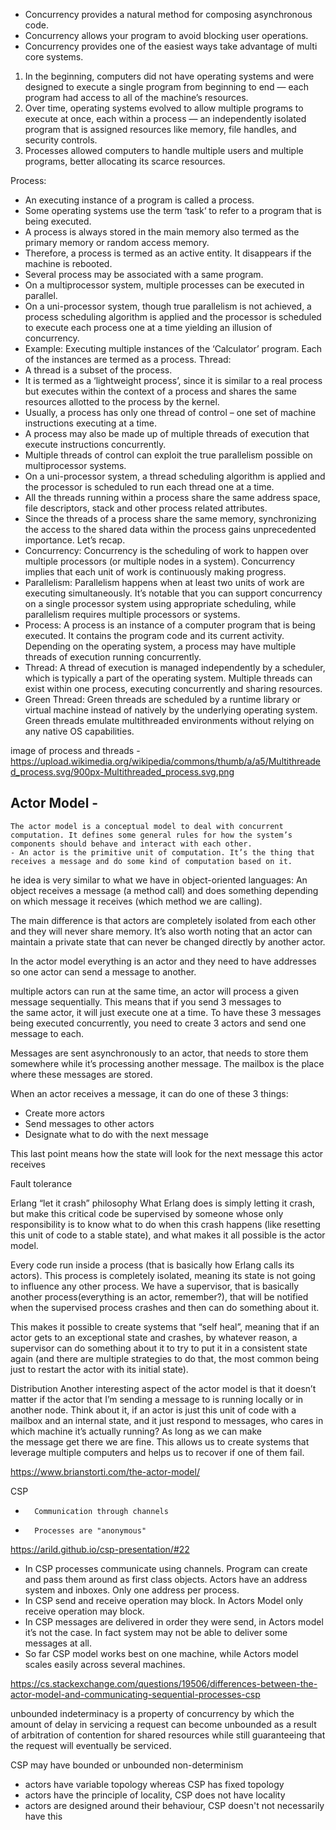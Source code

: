 * Concurrency provides a natural method for composing asynchronous code.
* Concurrency allows your program to avoid blocking user operations.
* Concurrency provides one of the easiest ways take advantage of multi core systems.



1. In the beginning, computers did not have operating systems and were designed to execute a single program from beginning to end — each program had access to all of the machine’s resources.
  2. Over time, operating systems evolved to allow multiple programs to execute at once, each within a process — an independently isolated program that is assigned resources like memory, file handles, and security controls. 
3. Processes allowed computers to handle multiple users and multiple programs, better allocating its scarce resources.


Process:
* An executing instance of a program is called a process.
* Some operating systems use the term ‘task‘ to refer to a program that is being executed.
* A process is always stored in the main memory also termed as the primary memory or random access memory.
* Therefore, a process is termed as an active entity. It disappears if the machine is rebooted.
* Several process may be associated with a same program.
* On a multiprocessor system, multiple processes can be executed in parallel.
* On a uni-processor system, though true parallelism is not achieved, a process scheduling algorithm is applied and the processor is scheduled to execute each process one at a time yielding an illusion of concurrency.
* Example: Executing multiple instances of the ‘Calculator’ program. Each of the instances are termed as a process.
Thread:
* A thread is a subset of the process.
* It is termed as a ‘lightweight process’, since it is similar to a real process but executes within the context of a process and shares the same resources allotted to the process by the kernel.
* Usually, a process has only one thread of control – one set of machine instructions executing at a time.
* A process may also be made up of multiple threads of execution that execute instructions concurrently.
* Multiple threads of control can exploit the true parallelism possible on multiprocessor systems.
* On a uni-processor system, a thread scheduling algorithm is applied and the processor is scheduled to run each thread one at a time.
* All the threads running within a process share the same address space, file descriptors, stack and other process related attributes.
* Since the threads of a process share the same memory, synchronizing the access to the shared data within the process gains unprecedented importance.
Let’s recap.
* Concurrency: Concurrency is the scheduling of work to happen over multiple processors (or multiple nodes in a system). Concurrency implies that each unit of work is continuously making progress.
* Parallelism: Parallelism happens when at least two units of work are executing simultaneously. It’s notable that you can support concurrency on a single processor system using appropriate scheduling, while parallelism requires multiple processors or systems.
* Process: A process is an instance of a computer program that is being executed. It contains the program code and its current activity. Depending on the operating system, a process may have multiple threads of execution running concurrently.
* Thread: A thread of execution is managed independently by a scheduler, which is typically a part of the operating system. Multiple threads can exist within one process, executing concurrently and sharing resources.
* Green Thread: Green threads are scheduled by a runtime library or virtual machine instead of natively by the underlying operating system. Green threads emulate multithreaded environments without relying on any native OS capabilities.



image of process and threads - 	https://upload.wikimedia.org/wikipedia/commons/thumb/a/a5/Multithreaded_process.svg/900px-Multithreaded_process.svg.png



Actor Model -
  -
	The actor model is a conceptual model to deal with concurrent computation. It defines some general rules for how the system’s components should behave and interact with each other.
	- An actor is the primitive unit of computation. It’s the thing that receives a message and do some kind of computation based on it.

he idea is very similar to what we have in object-oriented languages: An object receives a message (a method call) and does something depending on which message it receives (which method we are calling).

The main difference is that actors are completely isolated from each other and they will never share memory. It’s also worth noting that an actor can maintain a private state that can never be changed directly by another actor.

In the actor model everything is an actor and they need to have addresses so one actor can send a message to another.

multiple actors can run at the same time, an actor will process a given message sequentially. This means that if you send 3 messages to the same actor, it will just execute one at a time. To have these 3 messages being executed concurrently, you need to create 3 actors and send one message to each.

Messages are sent asynchronously to an actor, that needs to store them somewhere while it’s processing another message. The mailbox is the place where these messages are stored.


When an actor receives a message, it can do one of these 3 things:
* Create more actors
* Send messages to other actors
* Designate what to do with the next message

This last point means how the state will look for the next message this actor receives



Fault tolerance

Erlang “let it crash” philosophy
What Erlang does is simply letting it crash, but make this critical code be supervised by someone whose only responsibility is to know what to do when this crash happens (like resetting this unit of code to a stable state), and what makes it all possible is the actor model.



Every code run inside a process (that is basically how Erlang calls its actors). This process is completely isolated, meaning its state is not going to influence any other process. We have a supervisor, that is basically another process(everything is an actor, remember?), that will be notified when the supervised process crashes and then can do something about it.

This makes it possible to create systems that “self heal”, meaning that if an actor gets to an exceptional state and crashes, by whatever reason, a supervisor can do something about it to try to put it in a consistent state again (and there are multiple strategies to do that, the most common being just to restart the actor with its initial state).


Distribution
Another interesting aspect of the actor model is that it doesn’t matter if the actor that I’m sending a message to is running locally or in another node.
Think about it, if an actor is just this unit of code with a mailbox and an internal state, and it just respond to messages, who cares in which machine it’s actually running? As long as we can make the message get there we are fine. This allows us to create systems that leverage multiple computers and helps us to recover if one of them fail.



https://www.brianstorti.com/the-actor-model/




CSP
* 		Communication through channels
* 		Processes are "anonymous"


https://arild.github.io/csp-presentation/#22


* In CSP processes communicate using channels. Program can create and pass them around as first class objects. Actors have an address system and inboxes. Only one address per process.
* In CSP send and receive operation may block. In Actors Model only receive operation may block.
* In CSP messages are delivered in order they were send, in Actors model it’s not the case. In fact system may not be able to deliver some messages at all.
* So far CSP model works best on one machine, while Actors model scales easily across several machines.


https://cs.stackexchange.com/questions/19506/differences-between-the-actor-model-and-communicating-sequential-processes-csp

unbounded indeterminacy is a property of concurrency by which the amount of delay in servicing a request can become unbounded as a result of arbitration of contention for shared resources while still guaranteeing that the request will eventually be serviced.

CSP may have bounded or unbounded non-determinism
* actors have variable topology whereas CSP has fixed topology
* actors have the principle of locality, CSP does not have locality
* actors are designed around their behaviour, CSP doesn't not necessarily have this

